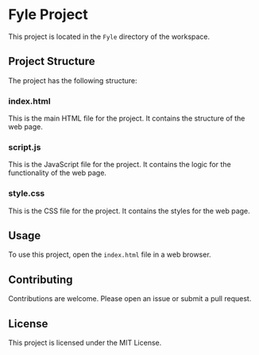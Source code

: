 # Fyle Project

This project is located in the `Fyle` directory of the workspace.

## Project Structure

The project has the following structure:

### index.html

This is the main HTML file for the project. It contains the structure of the web page.

### script.js

This is the JavaScript file for the project. It contains the logic for the functionality of the web page.

### style.css

This is the CSS file for the project. It contains the styles for the web page.

## Usage

To use this project, open the `index.html` file in a web browser.

## Contributing

Contributions are welcome. Please open an issue or submit a pull request.

## License

This project is licensed under the MIT License.